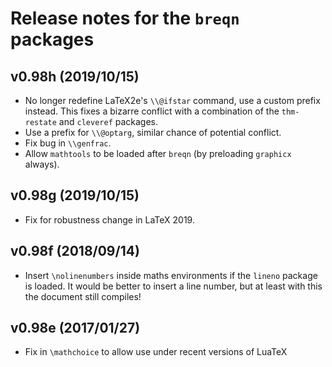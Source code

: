 # Release notes for the `breqn` packages

## v0.98h (2019/10/15)

  * No longer redefine LaTeX2e's `\\@ifstar` command, use a custom prefix instead.
    This fixes a bizarre conflict with a combination of the `thm-restate` and `cleveref` packages.
  * Use a prefix for `\\@optarg`, similar chance of potential conflict.
  * Fix bug in `\\genfrac`.
  * Allow `mathtools` to be loaded after `breqn` (by preloading `graphicx` always).


## v0.98g (2019/10/15)

  * Fix for robustness change in LaTeX 2019.


## v0.98f (2018/09/14)

  * Insert `\nolinenumbers` inside maths environments if the `lineno` package is loaded.
    It would be better to insert a line number, but at least with this the document still compiles!


## v0.98e (2017/01/27)

  * Fix in `\mathchoice` to allow use under recent versions of LuaTeX
